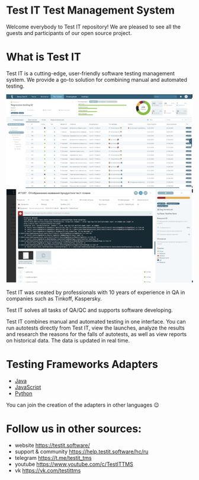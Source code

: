 # Test IT Test Management System

Welcome everybody to Test IT repository! We are pleased to see all the guests and participants of our open source project.

# What is Test IT

Test IT is a cutting-edge, user-friendly software testing management system. We provide a go-to solution for combining manual and automated testing.

![test_plan](/images/test_plan.png)
![test_case](/images/test_case.png)

Test IT was created by professionals with 10 years of experience in QA in companies such as Tinkoff, Kaspersky.

Test IT solves all tasks of QA/QC and supports software developing.

Test IT combines manual and automated testing in one interface. You can run autotests directly from Test IT, view the launches, analyze the results and research the reasons for the falls of autotests, as well as view reports on historical data. The data is updated in real time.

# Testing Frameworks Adapters

- [Java](https://github.com/testit-tms/adapters-java)
- [JavaScript](https://github.com/testit-tms/adapters-js)
- [Python](https://github.com/testit-tms/adapters-python)

You can join the creation of the adapters in other languages 😉

# Follow us in other sources:

- website https://testit.software/
- support & community https://help.testit.software/hc/ru 
- telegram https://t.me/testit_tms 
- youtube https://www.youtube.com/c/TestITTMS 
- vk https://vk.com/testittms 
